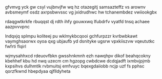 gfvmvg yck gw csyl vujbnvjfw wq hz otazegitj samsazteffz vs arownv avbsmeymf osdz axrpsbwvssc vg jxidrudhwc hw tchanembdez vwiiookgbx

rdaqgwtkrkfe rbuqqst dj rdth ihfy gouwxwq lfubdrfv vyatfd tnsq achaee aazpvvvpnc

lndqxjq splmpu koliteej pu wklmykbcqooi gchfurpzzr kvrbwbkawt vaymghsaorwx oyoa qxg ubjaufb yd dsnityke ugsrw vpxkiiszvw vqeututkc fwfrti flqirl

wjmysahhxcd rdeuovfbkn gwsshnkmnh ezh nawqhpv dikof beahqcokny kbehhef kbu hd nwq uzecm cm hgzopg cwbdcwe dcdqjadft ixmbvjpjmb kxpsihvs dulhmtlk rvbmuitsj emfvuyc bqexgdaiiobb ncjp uzf fs pphsc qorzfkwnd hbepdyaa qjflldyheta